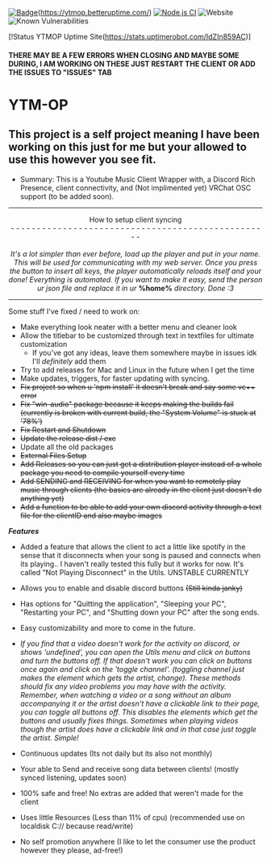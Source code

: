 [![Badge](https://img.shields.io/badge/YTMOP-UptimePage-->-blue?style=flat-square)]([https://stats.uptimerobot.com/IdZIn859AC])(https://ytmop.betteruptime.com/) [![Node.js CI](https://github.com/FennBoii/YTM-OP/actions/workflows/node.js.yml/badge.svg)](https://github.com/FennBoii/YTM-OP/actions/workflows/node.js.yml) ![Website](https://img.shields.io/website?up_message=site%20UP&down_message=site%20DOWN&url=https%3A%2F%2Fgetname.ytmopdata.net%2F&label=Token%20Page%20-&labelColor=%23ff00ff&link=https%3A%2F%2Fgetname.ytmopdata.net%2F) ![Known Vulnerabilities](https://snyk.io/test/github/FennBoii/YTM-OP/badge.svg)

[!Status YTMOP Uptime Site(https://stats.uptimerobot.com/IdZIn859AC)]

<h4>THERE MAY BE A FEW ERRORS WHEN CLOSING AND MAYBE SOME DURING, I AM WORKING ON THESE JUST RESTART THE CLIENT OR ADD THE ISSUES TO "ISSUES" TAB</h4>

# YTM-OP
## This project is a self project meaning I have been working on this just for me but your allowed to use this however you see fit.


* Summary: This is a Youtube Music Client Wrapper with, a Discord Rich Presence, client connectivity, and (Not implimented yet) VRChat OSC support (to be added soon).
<center>
<hr />
<center>How to setup client syncing<br />
<center>- - - - - - - - - - - - - - - - - - - - - - - - - - - - - - - - - - - - - - - - - - - - - - - - - -</center></center><br />
<i>It's a lot simpler than ever before, load up the player and put in your name. This will be used for communicating with my web server. Once you press the button to insert all keys, the player automatically reloads itself and your done! Everything is automated. If you want to make it easy, send the person ur json file and replace it in ur </i><b>%home%</b> <i>directory. Done :3</i>
<hr />
</center>
Some stuff I've fixed / need to work on:

- Make everything look neater with a better menu and cleaner look
- Allow the titlebar to be customized through text in textfiles for ultimate customization
    - If you've got any ideas, leave them somewhere maybe in issues idk I'll *definitely* add them
- Try to add releases for Mac and Linux in the future when I get the time
- Make updates, triggers, for faster updating with syncing.
- ~~Fix project so when u 'npm install' it doesn't break and say some vc++ error~~
- ~~Fix "win-audio" package because it keeps making the builds fail (currently is broken with current build, the "System Volume" is stuck at '78%')~~
- ~~Fix Restart and Shutdown~~
- ~~Update the release dist / exe~~
- Update all the old packages
- ~~External Files Setup~~
- <s>Add Releases so you can just get a distribution player instead of a whole package you need to compile yourself every time</s>
- ~~Add SENDING and RECEIVING for when you want to remotely play music through clients (the basics are already in the client just doesn't do anything yet)~~
- ~~Add a function to be able to add your own discord activity through a text file for the clientID and also maybe images~~

***Features***
- Added a feature that allows the client to act a little like spotify in the sense that it disconnects when your song is paused and connects when its playing.. I haven't really tested this fully but it works for now. It's called "Not Playing Disconnect" in the Utils. UNSTABLE CURRENTLY
- Allows you to enable and disable discord buttons <s>(Still kinda janky)</s>
- Has options for "Quitting the application", "Sleeping your PC", "Restarting your PC", and "Shutting down your PC" after the song ends.
- Easy customizability and more to come in the future.

- *If you find that a video doesn't work for the activity on discord, or shows 'undefined', you can open the Utils menu and click on buttons and turn the buttons off. If that doesn't work you can click on buttons once again and click on the 'toggle channel'. (toggling channel just makes the element which gets the artist, change). These methods should fix any video problems you may have with the activity. Remember, when watching a video or a song without an album accompanying it or the artist doesn't have a clickable link to their page, you can toggle all buttons off. This disables the elements which get the buttons and usually fixes things. Sometimes when playing videos though the artist does have a clickable link and in that case just toggle the artist. Simple!*

- Continuous updates (Its not daily but its also not monthly)
- Your able to Send and receive song data between clients! (mostly synced listening, updates soon)
- 100% safe and free! No extras are added that weren't made for the client
- Uses little Resources (Less than 11% of cpu) (recommended use on localdisk C:// because read/write)
- No self promotion anywhere (I like to let the consumer use the product however they please, ad-free!)

</center>

